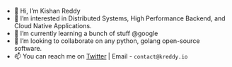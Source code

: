- 👋 Hi, I’m Kishan Reddy
- 👀 I’m interested in Distributed Systems, High Performance Backend, and Cloud Native Applications.
- 🌱 I’m currently learning a bunch of stuff @google
- 💞️ I’m looking to collaborate on any python, golang open-source software.
- 📫 You can reach me on [Twitter](https://twitter.com/intent/follow?screen_name=kreddyio) | Email - `contact@kreddy.io`

<!---
kreddyio/kreddyio is a ✨ special ✨ repository because its `README.md` (this file) appears on your GitHub profile.
You can click the Preview link to take a look at your changes.
--->
